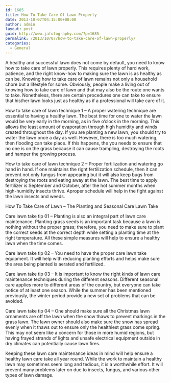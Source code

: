 ```yaml
---
id: 1685
title: How To Take Care Of Lawn Properly
date: 2013-10-07T04:15:00+00:00
author: admin
layout: post
guid: http://www.jafotography.com/?p=1685
permalink: /2013/10/07/how-to-take-care-of-lawn-properly/
categories:
  - General
---
```

A healthy and successful lawn does not come by default, you need to know how to take care of lawn properly. This requires plenty of hard work, patience, and the right know-how to making sure the lawn is as healthy as can be. Knowing how to take care of lawn remains not only a household chore but a lifestyle for some. Obviously, people make a living out of knowing how to take care of lawn and that may also be the route one wants to take. Nonetheless, there are certain procedures one can take to ensure that his/her lawn looks just as healthy as if a professional will take care of it.

How to take care of lawn technique 1 &#8211; A proper watering technique are essential to having a healthy lawn. The best time for one to water the lawn would be very early in the morning, as in five o’clock in the morning. This allows the least amount of evaporation through high humidity and winds created throughout the day. If you are planting a new lawn, you should try to water the lawn once a day as well. However, there is too much watering, then flooding can take place. If this happens, the you needs to ensure that no one is on the grass because it can cause trampling, destroying the roots and hamper the growing process.
  
How to take care of lawn technique 2 &#8211; Proper fertilization and watering go hand in hand. If one maintains the right fertilization schedule, then it can prevent not only fungus from appearing but it will also keep bugs from destroying the roots and eating away at the lawn. The best time to apply fertilizer is September and October, after the hot summer months when high-humidity insects thrive. Aproper schedule will help in the fight against the lawn insects and weeds.
  
How To Take Care of Lawn &#8211; The Planting and Seasonal Care Lawn Take

Care lawn take tip 01 &#8211; Planting is also an integral part of lawn care maintenance. Planting grass seeds is an important task because a lawn is nothing without the proper grass; therefore, you need to make sure to plant the correct seeds at the correct depth while setting a planting time at the right temperature. All these simple measures will help to ensure a healthy lawn when the time comes.

Care lawn take tip 02 &#8211; You need to have the proper care lawn take equipment. It will help with reducing planting efforts and helps make sure the area being planted is aerated and fertilized.

Care lawn take tip 03 &#8211; It is important to know the right kinds of lawn care maintenance techniques during the different seasons. Different seasonal care applies more to different areas of the country, but everyone can take notice of at least one season. While the summer has been mentioned previously, the winter period provide a new set of problems that can be avoided.

Care lawn take tip 04 &#8211; One should make sure all the Christmas lawn ornaments are off the lawn when the snow thaws to prevent markings in the grass lawn. The lawn owner should also make sure the snow has spread evenly when it thaws out to ensure only the healthiest grass come spring. This may not seem like a concern for those in more humid regions, but having frayed strands of lights and unsafe electrical equipment outside in dry climates can potentially cause lawn fires.

Keeping these lawn care maintenance ideas in mind will help ensure a healthy lawn care take all year round. While the work to maintain a healthy lawn may sometimes seem long and tedious, it is a worthwhile effort. It will prevent many problems later on due to insects, fungus, and various other types of lawn damage.